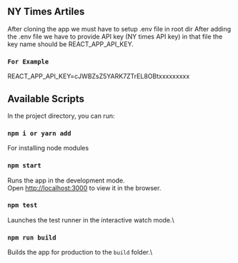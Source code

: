 ## NY Times Artiles

After cloning the app we must have to setup .env file in root dir
After adding the .env file we have to provide API key (NY times API key) in that file the key name should be REACT_APP_API_KEY.
### `For Example`
REACT_APP_API_KEY=cJWBZsZ5YARK7ZTrEL8OBtxxxxxxxxx

## Available Scripts
In the project directory, you can run:

### `npm i or yarn add`
For installing node modules

### `npm start`
Runs the app in the development mode.\
Open [http://localhost:3000](http://localhost:3000) to view it in the browser.

### `npm test`
Launches the test runner in the interactive watch mode.\

### `npm run build`
Builds the app for production to the `build` folder.\

